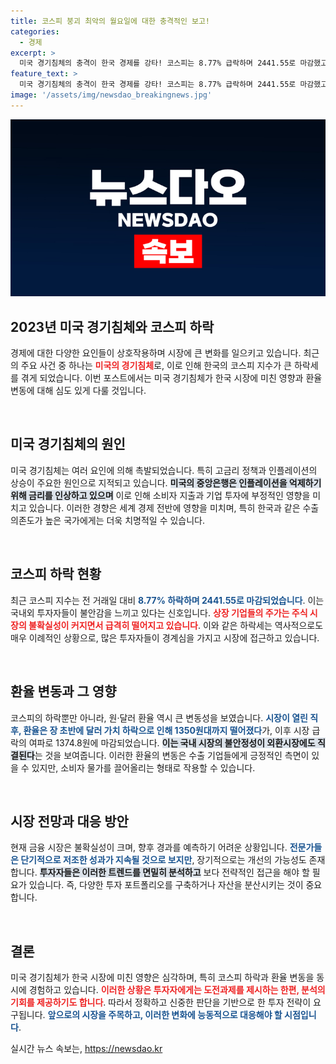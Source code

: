 ```yaml
---
title: 코스피 붕괴 최악의 월요일에 대한 충격적인 보고!
categories:
  - 경제
excerpt: >
  미국 경기침체의 충격이 한국 경제를 강타! 코스피는 8.77% 급락하며 2441.55로 마감했고, 원·달러 환율도 3.6원 상승. 과연 주식 시장은 어디로 향할 것인가?
feature_text: >
  미국 경기침체의 충격이 한국 경제를 강타! 코스피는 8.77% 급락하며 2441.55로 마감했고, 원·달러 환율도 3.6원 상승. 과연 주식 시장은 어디로 향할 것인가?
image: '/assets/img/newsdao_breakingnews.jpg'
---
```


<p><img src="/assets/img/newsdao_breakingnews.jpg" alt="pcversion 속보" /></p>

<h2 data-ke-size="size26">2023년 미국 경기침체와 코스피 하락</h2>

<p>경제에 대한 다양한 요인들이 상호작용하며 시장에 큰 변화를 일으키고 있습니다. 최근의 주요 사건 중 하나는 <b><span style="color: #ee2323;">미국의 경기침체</span></b>로, 이로 인해 한국의 코스피 지수가 큰 하락세를 겪게 되었습니다. 이번 포스트에서는 미국 경기침체가 한국 시장에 미친 영향과 환율 변동에 대해 심도 있게 다룰 것입니다.</p>

<p data-ke-size="size16">&nbsp;</p>

<h2 data-ke-size="size26">미국 경기침체의 원인</h2>

<p>미국 경기침체는 여러 요인에 의해 촉발되었습니다. 특히 고금리 정책과 인플레이션의 상승이 주요한 원인으로 지적되고 있습니다. <b><span style="background-color: #21538527;">미국의 중앙은행은 인플레이션을 억제하기 위해 금리를 인상하고 있으며</span></b> 이로 인해 소비자 지출과 기업 투자에 부정적인 영향을 미치고 있습니다. 이러한 경향은 세계 경제 전반에 영향을 미치며, 특히 한국과 같은 수출 의존도가 높은 국가에게는 더욱 치명적일 수 있습니다.</p>

<p data-ke-size="size16">&nbsp;</p>

<h2 data-ke-size="size26">코스피 하락 현황</h2>

<p>최근 코스피 지수는 전 거래일 대비 <b><span style="color: #1a5490;">8.77% 하락하며 2441.55로 마감되었습니다</span></b>. 이는 국내외 투자자들이 불안감을 느끼고 있다는 신호입니다. <b><span style="color: #ee2323;">상장 기업들의 주가는 주식 시장의 불확실성이 커지면서 급격히 떨어지고 있습니다</span></b>. 이와 같은 하락세는 역사적으로도 매우 이례적인 상황으로, 많은 투자자들이 경계심을 가지고 시장에 접근하고 있습니다.</p>

<p data-ke-size="size16">&nbsp;</p>

<h2 data-ke-size="size26">환율 변동과 그 영향</h2>

<p>코스피의 하락뿐만 아니라, 원·달러 환율 역시 큰 변동성을 보였습니다. <b><span style="color: #1a5490;">시장이 열린 직후, 환율은 장 초반에 달러 가치 하락으로 인해 1350원대까지 떨어졌다</span></b>가, 이후 시장 급락의 여파로 1374.8원에 마감되었습니다. <b><span style="background-color: #21538527;">이는 국내 시장의 불안정성이 외환시장에도 직결된다</span></b>는 것을 보여줍니다. 이러한 환율의 변동은 수출 기업들에게 긍정적인 측면이 있을 수 있지만, 소비자 물가를 끌어올리는 형태로 작용할 수 있습니다.</p>

<p data-ke-size="size16">&nbsp;</p>

<h2 data-ke-size="size26">시장 전망과 대응 방안</h2>

<p>현재 금융 시장은 불확실성이 크며, 향후 경과를 예측하기 어려운 상황입니다. <b><span style="color: #1a5490;">전문가들은 단기적으로 저조한 성과가 지속될 것으로 보지만</span></b>, 장기적으로는 개선의 가능성도 존재합니다. <b><span style="background-color: #21538527;">투자자들은 이러한 트렌드를 면밀히 분석하고</span></b> 보다 전략적인 접근을 해야 할 필요가 있습니다. 즉, 다양한 투자 포트폴리오를 구축하거나 자산을 분산시키는 것이 중요합니다.</p>

<p data-ke-size="size16">&nbsp;</p>

<h2 data-ke-size="size26">결론</h2>

<p>미국 경기침체가 한국 시장에 미친 영향은 심각하며, 특히 코스피 하락과 환율 변동을 동시에 경험하고 있습니다. <b><span style="color: #ee2323;">이러한 상황은 투자자에게는 도전과제를 제시하는 한편, 분석의 기회를 제공하기도 합니다</span></b>. 따라서 정확하고 신중한 판단을 기반으로 한 투자 전략이 요구됩니다. <b><span style="color: #1a5490;">앞으로의 시장을 주목하고, 이러한 변화에 능동적으로 대응해야 할 시점입니다</span></b>.</p>
실시간 뉴스 속보는, <a href="https://newsdao.kr" rel="dofollow">https://newsdao.kr</a>


